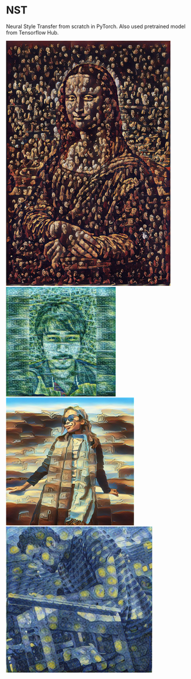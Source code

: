 # NST
Neural Style Transfer from scratch in PyTorch.
Also used pretrained model from Tensorflow Hub.

<img src="https://github.com/Saranga7/NST/blob/master/tensorflow_colab/monalisa_gom.jpg" width="450">
<img src="https://github.com/Saranga7/NST/blob/master/tensorflow_colab/saranga_monet.jpg" width="300"><img src="https://github.com/Saranga7/NST/blob/master/tensorflow_colab/rikee_dali.jpg" width="350">
<img src="https://github.com/Saranga7/NST/blob/master/tensorflow_colab/mriganka_starrynight.jpg" width="400">
